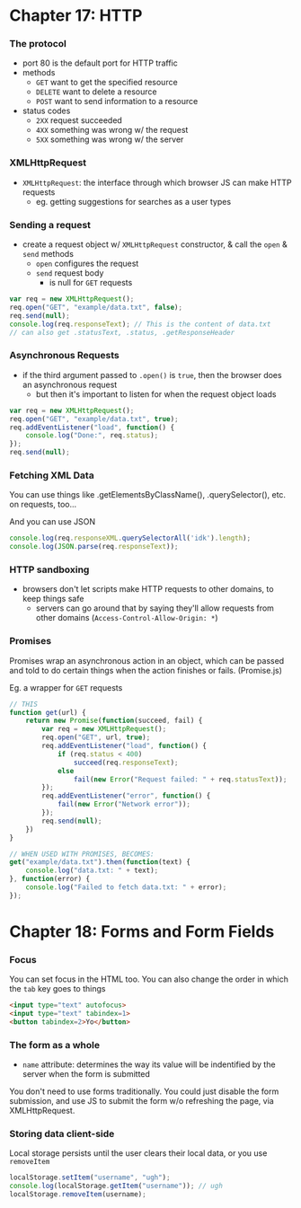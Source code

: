# Chapter 17: HTTP


### The protocol

* port 80 is the default port for HTTP traffic
* methods
    - `GET` want to get the specified resource
    - `DELETE` want to delete a resource
    - `POST` want to send information to a resource
* status codes
    -  `2XX` request succeeded
    -  `4XX` something was wrong w/ the request
    -  `5XX` something was wrong w/ the server


### XMLHttpRequest

* `XMLHttpRequest`: the interface through which browser JS can make HTTP requests
    - eg. getting suggestions for searches as a user types


### Sending a request

* create a request object w/ `XMLHttpRequest` constructor, & call the `open` & `send` methods
    - `open` configures the request
    - `send` request body
        + is null for `GET` requests

```javascript
var req = new XMLHttpRequest();
req.open("GET", "example/data.txt", false);
req.send(null);
console.log(req.responseText); // This is the content of data.txt
// can also get .statusText, .status, .getResponseHeader
```


### Asynchronous Requests

* if the third argument passed to `.open()` is `true`, then the browser does an asynchronous request
    - but then it's important to listen for when the request object loads

```javascript
var req = new XMLHttpRequest();
req.open("GET", "example/data.txt", true);
req.addEventListener("load", function() {
    console.log("Done:", req.status);
});
req.send(null);
```


### Fetching XML Data

You can use things like .getElementsByClassName(), .querySelector(), etc. on requests, too...

And you can use JSON

```javascript
console.log(req.responseXML.querySelectorAll('idk').length);
console.log(JSON.parse(req.responseText));
```


### HTTP sandboxing

* browsers don't let scripts make HTTP requests to other domains, to keep things safe
    - servers can go around that by saying they'll allow requests from other domains (`Access-Control-Allow-Origin: *`)


### Promises

Promises wrap an asynchronous action in an object, which can be passed and told to do certain things when the action finishes or fails. (Promise.js)

Eg. a wrapper for `GET` requests

```javascript
// THIS 
function get(url) {
    return new Promise(function(succeed, fail) {
        var req = new XMLHttpRequest();
        req.open("GET", url, true);
        req.addEventListener("load", function() {
            if (req.status < 400)
                succeed(req.responseText);
            else
                fail(new Error("Request failed: " + req.statusText));
        });
        req.addEventListener("error", function() {
            fail(new Error("Network error"));
        });
        req.send(null);
    })
}

// WHEN USED WITH PROMISES, BECOMES:
get("example/data.txt").then(function(text) {
    console.log("data.txt: " + text);
}, function(error) {
    console.log("Failed to fetch data.txt: " + error);
});
```



# Chapter 18: Forms and Form Fields


### Focus

You can set focus in the HTML too. You can also change the order in which the `tab` key goes to things

```html
<input type="text" autofocus>
<input type="text" tabindex=1>
<button tabindex=2>Yo</button>
```


### The form as a whole

* `name` attribute: determines the way its value will be indentified by the server when the form is submitted

You don't need to use forms traditionally. You could just disable the form submission, and use JS to submit the form w/o refreshing the page, via XMLHttpRequest.


### Storing data client-side

Local storage persists until the user clears their local data, or you use `removeItem`

```javascript
localStorage.setItem("username", "ugh");
console.log(localStorage.getItem("username")); // ugh
localStorage.removeItem(username);
```
